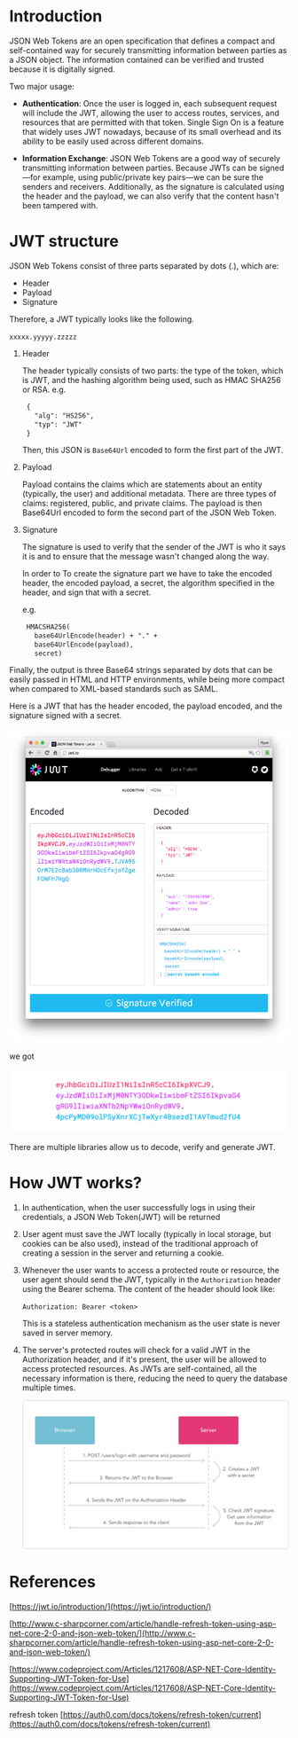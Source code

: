# Introduction #
JSON Web Tokens are an open specification that defines a compact and self-contained way for securely transmitting information between parties as a JSON object. The information contained can be verified and trusted because it is digitally signed. 

Two major usage:

- **Authentication**: Once the user is logged in, each subsequent request will include the JWT, allowing the user to access routes, services, and resources that are permitted with that token. Single Sign On is a feature that widely uses JWT nowadays, because of its small overhead and its ability to be easily used across different domains.

- **Information Exchange**: JSON Web Tokens are a good way of securely transmitting information between parties. Because JWTs can be signed—for example, using public/private key pairs—we can be sure the senders and receivers. Additionally, as the signature is calculated using the header and the payload, we can also verify that the content hasn't been tampered with.

# JWT structure #

JSON Web Tokens consist of three parts separated by dots (.), which are:

- Header
- Payload
- Signature

Therefore, a JWT typically looks like the following.

`xxxxx.yyyyy.zzzzz`

1. Header

	The header typically consists of two parts: the type of the token, which is JWT, and the hashing algorithm being used, such as HMAC SHA256 or RSA. e.g.

		{
		  "alg": "HS256",
		  "typ": "JWT"
		}

	Then, this JSON is `Base64Url` encoded to form the first part of the JWT.

1. Payload

	Payload contains the claims which are statements about an entity (typically, the user) and additional metadata. There are three types of claims: registered, public, and private claims. The payload is then Base64Url encoded to form the second part of the JSON Web Token.

1. Signature

	The signature is used to verify that the sender of the JWT is who it says it is and to ensure that the message wasn't changed along the way.

	In order to To create the signature part we have to take the encoded header, the encoded payload, a secret, the algorithm specified in the header, and sign that with a secret.

	e.g.

		HMACSHA256(
		  base64UrlEncode(header) + "." +
		  base64UrlEncode(payload),
		  secret)
	
Finally, the output is three Base64 strings separated by dots that can be easily passed in HTML and HTTP environments, while being more compact when compared to XML-based standards such as SAML.

Here is a JWT that has the header encoded, the payload encoded, and the signature signed with a secret. 

![](/images/posts/20180303-jwt-2.png)

we got

![](/images/posts/20180303-jwt-1.png)

There are multiple libraries allow us to decode, verify and generate JWT.

# How JWT works? #

1. In authentication, when the user successfully logs in using their credentials, a JSON Web Token(JWT) will be returned

1. User agent must save the JWT locally (typically in local storage, but cookies can be also used), instead of the traditional approach of creating a session in the server and returning a cookie.

1. Whenever the user wants to access a protected route or resource, the user agent should send the JWT, typically in the `Authorization` header using the Bearer schema. The content of the header should look like:

	`Authorization: Bearer <token>`

	This is a stateless authentication mechanism as the user state is never saved in server memory. 

1. The server's protected routes will check for a valid JWT in the Authorization header, and if it's present, the user will be allowed to access protected resources. As JWTs are self-contained, all the necessary information is there, reducing the need to query the database multiple times.

	![](/images/posts/20180303-jwt-3.png)

# References #
[https://jwt.io/introduction/](https://jwt.io/introduction/)

[http://www.c-sharpcorner.com/article/handle-refresh-token-using-asp-net-core-2-0-and-json-web-token/](http://www.c-sharpcorner.com/article/handle-refresh-token-using-asp-net-core-2-0-and-json-web-token/)

[https://www.codeproject.com/Articles/1217608/ASP-NET-Core-Identity-Supporting-JWT-Token-for-Use](https://www.codeproject.com/Articles/1217608/ASP-NET-Core-Identity-Supporting-JWT-Token-for-Use)

refresh token
[https://auth0.com/docs/tokens/refresh-token/current](https://auth0.com/docs/tokens/refresh-token/current)